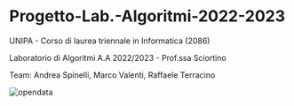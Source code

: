 # Progetto-Lab.-Algoritmi-2022-2023

UNIPA - Corso di laurea triennale in Informatica (2086)

Laboratorio di Algoritmi A.A 2022/2023 - Prof.ssa Sciortino

Team: Andrea Spinelli, Marco Valenti, Raffaele Terracino

![opendata](https://github.com/weiss25r/Progetto-Open-Data-2023/assets/78497325/89072ea2-0659-449e-969e-532882bf7fef)
